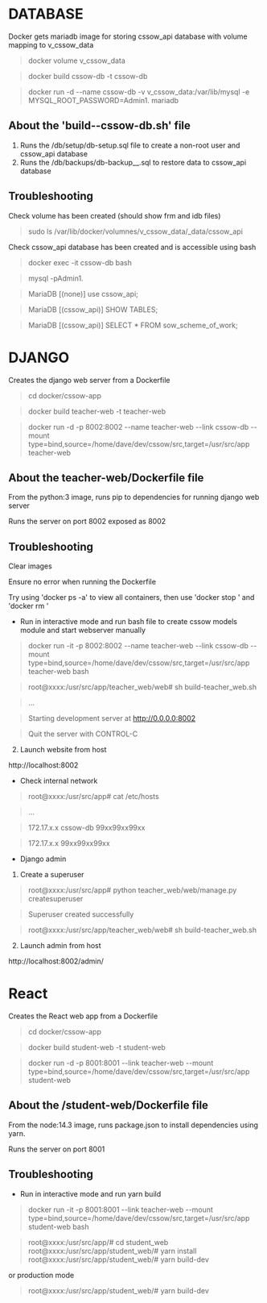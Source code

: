 # DATABASE

Docker gets mariadb image for storing cssow_api database with volume mapping to v_cssow_data

> docker volume v_cssow_data

> docker build cssow-db -t cssow-db

> docker run -d --name cssow-db -v v_cssow_data:/var/lib/mysql -e MYSQL_ROOT_PASSWORD=Admin1. mariadb

## About the 'build--cssow-db.sh' file 

1. Runs the /db/setup/db-setup.sql file to create a non-root user and cssow_api database
2. Runs the /db/backups/db-backup__<TIMESTAMP>.sql to restore data to cssow_api database

## Troubleshooting

Check volume has been created (should show frm and idb files)

> sudo ls /var/lib/docker/volumnes/v_cssow_data/_data/cssow_api 

Check cssow_api database has been created and is accessible using bash

> docker exec -it cssow-db bash

> mysql -pAdmin1.

> MariaDB [(none)] use cssow_api;

> MariaDB [(cssow_api)] SHOW TABLES;

> MariaDB [(cssow_api)] SELECT * FROM sow_scheme_of_work;

# DJANGO

Creates the django web server from a Dockerfile

> cd docker/cssow-app

> docker build teacher-web -t teacher-web

> docker run -d 
-p 8002:8002
--name teacher-web
--link cssow-db
--mount type=bind,source=/home/dave/dev/cssow/src,target=/usr/src/app 
teacher-web

## About the teacher-web/Dockerfile file

From the python:3 image, runs pip to dependencies for running django web server

Runs the server on port 8002 exposed as 8002

## Troubleshooting

Clear images

Ensure no error when running the Dockerfile

Try using 'docker ps -a' to view all containers, then use 'docker stop <id>' and 'docker rm <id>'

- Run in interactive mode and run bash file to create cssow models module and start webserver manually

> docker run -it
-p 8002:8002
--name teacher-web
--link cssow-db
--mount type=bind,source=/home/dave/dev/cssow/src,target=/usr/src/app 
teacher-web
bash

> root@xxxx:/usr/src/app/teacher_web/web# sh build-teacher_web.sh

> ...

> Starting development server at http://0.0.0.0:8002

> Quit the server with CONTROL-C

2. Launch website from host

http://localhost:8002

- Check internal network

> root@xxxx:/usr/src/app# cat /etc/hosts

> ...

> 172.17.x.x   cssow-db  99xx99xx99xx

> 172.17.x.x   99xx99xx99xx

- Django admin

1. Create a superuser

> root@xxxx:/usr/src/app# python teacher_web/web/manage.py createsuperuser

> Superuser created successfully

> root@xxxx:/usr/src/app/teacher_web/web# sh build-teacher_web.sh

2. Launch admin from host

http://localhost:8002/admin/

# React

Creates the React web app from a Dockerfile

> cd docker/cssow-app

> docker build student-web -t student-web

> docker run -d 
-p 8001:8001
--link teacher-web
--mount type=bind,source=/home/dave/dev/cssow/src,target=/usr/src/app 
student-web

## About the /student-web/Dockerfile file

From the node:14.3 image, runs package.json to install dependencies using yarn.

Runs the server on port 8001

## Troubleshooting

- Run in interactive mode and run yarn build

> docker run -it
-p 8001:8001
--link teacher-web
--mount type=bind,source=/home/dave/dev/cssow/src,target=/usr/src/app 
student-web
bash

> root@xxxx:/usr/src/app/# cd student_web
> root@xxxx:/usr/src/app/student_web/# yarn install
> root@xxxx:/usr/src/app/student_web/# yarn build-dev

or production mode

> root@xxxx:/usr/src/app/student_web/# yarn build-dev
